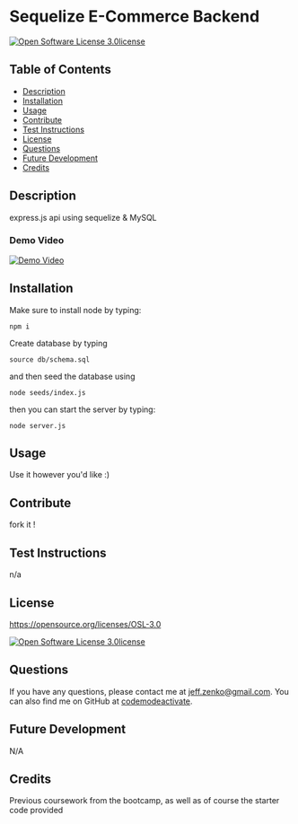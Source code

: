 
  # Sequelize E-Commerce Backend
  [![Open Software License 3.0license](https://img.shields.io/badge/License-Open%20Software%20License%203.0-blue)](https://opensource.org/licenses/OSL-3.0)
  ## Table of Contents
  * [Description](#Description)
  * [Installation](#Installation)
  * [Usage](#Usage)
  * [Contribute](#Contribute)
  * [Test Instructions](#Test-Instructions)
  * [License](#License)
  * [Questions](#Questions)
  * [Future Development](#Future-Development)
  * [Credits](#Credits)

  ## Description
  express.js api using sequelize & MySQL
  ### Demo Video
  [![Demo Video](demo.png)](https://video.mp3)
  ## Installation
  Make sure to install node by typing:
   ```
   npm i
   ```
  Create database by typing
  ```
  source db/schema.sql
  ```
  and then seed the database using
  ```
  node seeds/index.js
  ```
  then you can start the server by typing:
  ```
  node server.js
  ```
  ## Usage
  Use it however you'd like :)
  ## Contribute
  fork it !
  ## Test Instructions
  n/a
  ## License
  https://opensource.org/licenses/OSL-3.0

  [![Open Software License 3.0license](https://img.shields.io/badge/License-Open%20Software%20License%203.0-blue)](https://opensource.org/licenses/OSL-3.0)

  ## Questions
  If you have any questions, please contact me at jeff.zenko@gmail.com. You can also find me on GitHub at [codemodeactivate](https://github.com/codemodeactivate).
  ## Future Development
  N/A
  ## Credits
  Previous coursework from the bootcamp, as well as of course the starter code provided
